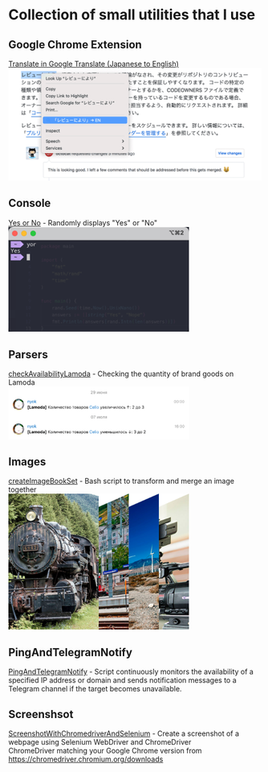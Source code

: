 # Collection of small utilities that I use

## Google Chrome Extension
[Translate in Google Translate (Japanese to English)](https://github.com/nyok/Utilities/tree/main/Google%20Chrome/Extensions/translateInGoogleTranslateJpToEn)
<br>
<img src="docs/screenshot_translateInGoogleTranslateJpToEn.png" alt="Screenshot" width="830">

## Console
[Yes or No](https://github.com/nyok/Utilities/tree/main/Console/YesOrNo) - Randomly displays "Yes" or "No"
<br>
<img src="docs/screenshot_yesOrNo.png" alt="Screenshot" width="360">

## Parsers
[checkAvailabilityLamoda](https://github.com/nyok/Utilities/tree/main/checkAvailabilityLamoda) - Checking the quantity of brand goods on Lamoda
<br>
<img src="docs/screenshot_checkAvailabilityLamoda.png" alt="Screenshot" width="360">

## Images
[createImageBookSet](https://github.com/nyok/Utilities/tree/main/Images/createImageBookSet) - Bash script to transform and merge an image together
<br>
<img src="docs/screenshot_createImageBookSet.jpg" alt="Screenshot" width="360">

## PingAndTelegramNotify
[PingAndTelegramNotify](https://github.com/nyok/Utilities/tree/main/Images/PingAndTelegramNotify) - Script continuously monitors the availability of a specified IP address or domain and sends notification messages to a Telegram channel if the target becomes unavailable.

## Screenshsot
[ScreenshotWithChromedriverAndSelenium](https://github.com/nyok/Utilities/tree/main/Images/ScreenshotWithChromedriverAndSelenium) - Create a screenshot of a webpage using Selenium WebDriver and ChromeDriver
<br>ChromeDriver matching your Google Chrome version from https://chromedriver.chromium.org/downloads
